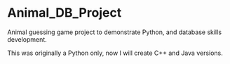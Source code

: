 # Animal_DB_Project
Animal guessing game project to demonstrate Python, and database skills development.

This was originally a Python only, now I will create C++ and Java versions.
